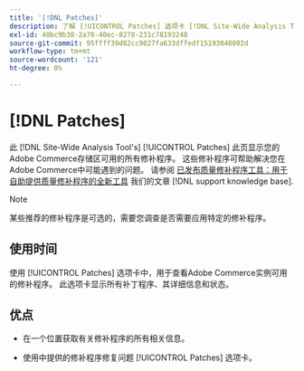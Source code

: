 ```yaml
---
title: '[!DNL Patches]'
description: 了解 [!UICONTROL Patches] 选项卡 [!DNL Site-Wide Analysis Tool]、何时使用它以及它的好处。
exl-id: 40bc9b38-2a70-40ec-8278-231c78193248
source-git-commit: 95ffff39d82cc9027fa633dffedf15193040802d
workflow-type: tm+mt
source-wordcount: '121'
ht-degree: 0%

---
```


# [!DNL Patches]

此 [!DNL Site-Wide Analysis Tool's] [!UICONTROL Patches] 此页显示您的Adobe Commerce存储区可用的所有修补程序。 这些修补程序可帮助解决您在Adobe Commerce中可能遇到的问题。 请参阅 [已发布质量修补程序工具：用于自助提供质量修补程序的全新工具](https://support.magento.com/hc/en-us/articles/360047139492) 我们的文章 [!DNL support knowledge base].

>[!NOTE]
>
>某些推荐的修补程序是可选的，需要您调查是否需要应用特定的修补程序。

## 使用时间

使用 [!UICONTROL Patches] 选项卡中，用于查看Adobe Commerce实例可用的修补程序。 此选项卡显示所有补丁程序、其详细信息和状态。

## 优点

* 在一个位置获取有关修补程序的所有相关信息。

* 使用中提供的修补程序修复问题 [!UICONTROL Patches] 选项卡。
